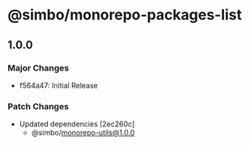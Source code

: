 # @simbo/monorepo-packages-list

## 1.0.0

### Major Changes

- f564a47: Initial Release

### Patch Changes

- Updated dependencies [2ec260c]
  - @simbo/monorepo-utils@1.0.0
